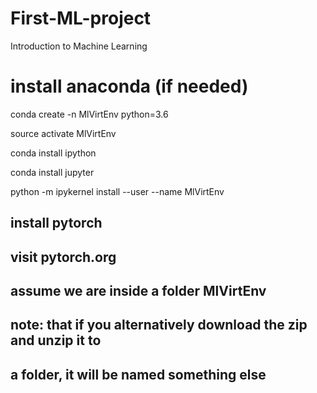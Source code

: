 # First-ML-project
Introduction to Machine Learning

# install anaconda (if needed)

conda create -n MlVirtEnv python=3.6

source activate MlVirtEnv

conda install ipython

conda install jupyter

python -m ipykernel install --user --name MlVirtEnv

## install pytorch
## visit pytorch.org

## assume we are inside a folder MlVirtEnv
## note: that if you alternatively download the zip and unzip it to
##   a folder, it will be named something else
